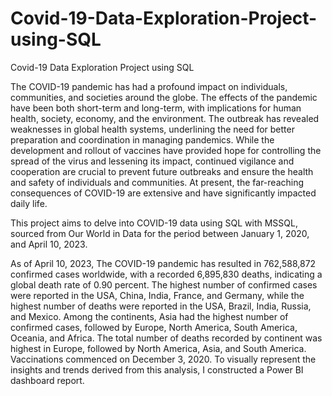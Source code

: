 # Covid-19-Data-Exploration-Project-using-SQL
Covid-19 Data Exploration Project using SQL

The COVID-19 pandemic has had a profound impact on individuals, communities, and societies around the globe. The effects of the pandemic have been both short-term and long-term, with implications for human health, society, economy, and the environment. The outbreak has revealed weaknesses in global health systems, underlining the need for better preparation and coordination in managing pandemics. While the development and rollout of vaccines have provided hope for controlling the spread of the virus and lessening its impact, continued vigilance and cooperation are crucial to prevent future outbreaks and ensure the health and safety of individuals and communities. At present, the far-reaching consequences of COVID-19 are extensive and have significantly impacted daily life.

This project aims to delve into COVID-19 data using SQL with MSSQL, sourced from Our World in Data for the period between January 1, 2020, and April 10, 2023.

As of April 10, 2023, 
The COVID-19 pandemic has resulted in 762,588,872 confirmed cases worldwide,
with a recorded 6,895,830 deaths, indicating a global death rate of 0.90 percent. 
The highest number of confirmed cases were reported in the USA, China, India, France, and Germany, 
while the highest number of deaths were reported in the USA, Brazil, India, Russia, and Mexico. 
Among the continents, Asia had the highest number of confirmed cases, followed by Europe, North America, 
South America, Oceania, and Africa. 
The total number of deaths recorded by continent was highest in Europe, followed by North America, Asia, and South America. 
Vaccinations commenced on December 3, 2020. 
To visually represent the insights and trends derived from this analysis, I constructed a Power BI dashboard report.
